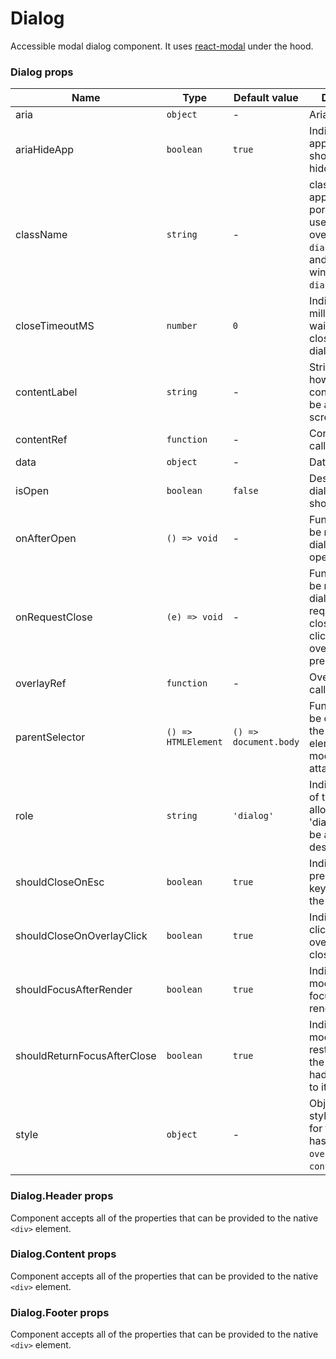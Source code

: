 # Dialog



Accessible modal dialog component. It uses [react-modal](http://reactcommunity.org/react-modal/) under the hood.

### Dialog props

| Name                        | Type                | Default value         | Description                                                                                                                              |
| --------------------------- | ------------------- | --------------------- | ---------------------------------------------------------------------------------------------------------------------------------------- |
| aria                        | `object`            | -                     | Aria attributes.                                                                                                              |
| ariaHideApp                 | `boolean`           | `true`                | Indicate if the appElement should be hidden.                                                                                             |
| className                   | `string`            | -                     | className to be applied to the portal. You can use it to style overlay (`.ck-dialog__overlay`) and dialog window (`.ck-dialog__window`). |
| closeTimeoutMS              | `number`            | `0`                   | Indicate the milliseconds to wait before closing the dialog.                                                                             |
| contentLabel                | `string`            | -                     | String indicating how the content container should be announced to screenreaders.                                                        |
| contentRef                  | `function`          | -                     | Content ref callback.                                                                                                                    |
| data                        | `object`            | -                     | Data attributes.                                                                                                              |
| isOpen                      | `boolean`           | `false`               | Describe if the dialog should be shown or not.                                                                                           |
| onAfterOpen                 | `() => void`        | -                     | Function that will be run after the dialog has opened.                                                                                   |
| onRequestClose              | `(e) => void`       | -                     | Function that will be run when the dialog is requested to be closed (either by clicking on overlay or pressing ESC).                     |
| overlayRef                  | `function`          | -                     | Overlay ref callback.                                                                                                                    |
| parentSelector              | `() => HTMLElement` | `() => document.body` | Function that will be called to get the parent element that the modal will be attached to.                                               |
| role                        | `string`            | `'dialog'`            | Indicate the role of the modal, allowing the 'dialog' role to be applied if desired.                                                     |
| shouldCloseOnEsc            | `boolean`           | `true`                | Indicate if pressing the esc key should close the modal,                                                                                 |
| shouldCloseOnOverlayClick   | `boolean`           | `true`                | Indicate if clicking on the overlay should close the modal.                                                                              |
| shouldFocusAfterRender      | `boolean`           | `true`                | Indicate if the modal should be focused after render.                                                                                    |
| shouldReturnFocusAfterClose | `boolean`           | `true`                | Indicate if the modal should restore focus to the element that had focus prior to its display.                                           |
| style                       | `object`            | -                     | Object indicating styles to be used for the modal. It has two keys, `overlay` and `content`.                                             |

### Dialog.Header props

Component accepts all of the properties that can be provided to the native `<div>` element.

### Dialog.Content props

Component accepts all of the properties that can be provided to the native `<div>` element.

### Dialog.Footer props

Component accepts all of the properties that can be provided to the native `<div>` element.


